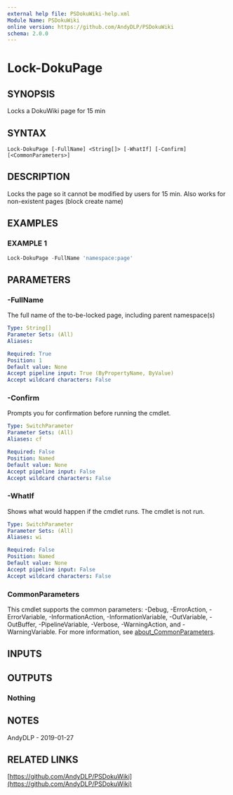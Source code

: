 ```yaml
---
external help file: PSDokuWiki-help.xml
Module Name: PSDokuWiki
online version: https://github.com/AndyDLP/PSDokuWiki
schema: 2.0.0
---
```


# Lock-DokuPage

## SYNOPSIS
Locks a DokuWiki page for 15 min

## SYNTAX

```
Lock-DokuPage [-FullName] <String[]> [-WhatIf] [-Confirm] [<CommonParameters>]
```

## DESCRIPTION
Locks the page so it cannot be modified by users for 15 min.
Also works for non-existent pages (block create name)

## EXAMPLES

### EXAMPLE 1
```powershell
Lock-DokuPage -FullName 'namespace:page'
```

## PARAMETERS

### -FullName
The full name of the to-be-locked page, including parent namespace(s)

```yaml
Type: String[]
Parameter Sets: (All)
Aliases:

Required: True
Position: 1
Default value: None
Accept pipeline input: True (ByPropertyName, ByValue)
Accept wildcard characters: False
```

### -Confirm
Prompts you for confirmation before running the cmdlet.

```yaml
Type: SwitchParameter
Parameter Sets: (All)
Aliases: cf

Required: False
Position: Named
Default value: None
Accept pipeline input: False
Accept wildcard characters: False
```

### -WhatIf
Shows what would happen if the cmdlet runs.
The cmdlet is not run.

```yaml
Type: SwitchParameter
Parameter Sets: (All)
Aliases: wi

Required: False
Position: Named
Default value: None
Accept pipeline input: False
Accept wildcard characters: False
```

### CommonParameters
This cmdlet supports the common parameters: -Debug, -ErrorAction, -ErrorVariable, -InformationAction, -InformationVariable, -OutVariable, -OutBuffer, -PipelineVariable, -Verbose, -WarningAction, and -WarningVariable. For more information, see [about_CommonParameters](http://go.microsoft.com/fwlink/?LinkID=113216).

## INPUTS

## OUTPUTS

### Nothing
## NOTES
AndyDLP - 2019-01-27

## RELATED LINKS

[https://github.com/AndyDLP/PSDokuWiki](https://github.com/AndyDLP/PSDokuWiki)

